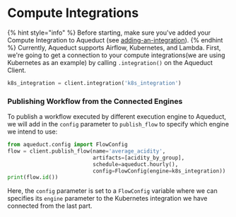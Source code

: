 # Compute Integrations

{% hint style="info" %}
Before starting, make sure you've added your Compute Integration to Aqueduct (see [adding-an-integration](../adding-an-integration/ "mention")).
{% endhint %}
Currently, Aqueduct supports Airflow, Kubernetes, and Lambda. First, we're going to get a connection to your compute integrations(we are using Kubernetes as an example) by calling `.integration()` on the Aqueduct Client.

```python
k8s_integration = client.integration('k8s_integration')

```

### Publishing Workflow from the Connected Engines
To publish a workflow executed by different execution engine to Aqueduct, we will add in the `config` parameter to `publish_flow` to specify which engine we intend to use:

```python
from aqueduct.config import FlowConfig
flow = client.publish_flow(name='average_acidity', 
                           artifacts=[acidity_by_group],
                           schedule=aqueduct.hourly(),
                           config=FlowConfig(engine=k8s_integration))
print(flow.id())
```

Here, the `config` parameter is set to a `FlowConfig` variable where we can specifies its `engine` parameter to the Kubernetes integration we have connected from the last part.